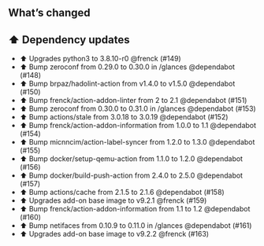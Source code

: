 ## What’s changed

## ⬆️ Dependency updates

- ⬆️ Upgrades python3 to 3.8.10-r0 @frenck (#149)
- ⬆️ Bump zeroconf from 0.29.0 to 0.30.0 in /glances @dependabot (#148)
- ⬆️ Bump brpaz/hadolint-action from v1.4.0 to v1.5.0 @dependabot (#150)
- ⬆️ Bump frenck/action-addon-linter from 2 to 2.1 @dependabot (#151)
- ⬆️ Bump zeroconf from 0.30.0 to 0.31.0 in /glances @dependabot (#153)
- ⬆️ Bump actions/stale from 3.0.18 to 3.0.19 @dependabot (#152)
- ⬆️ Bump frenck/action-addon-information from 1.0.0 to 1.1 @dependabot (#154)
- ⬆️ Bump micnncim/action-label-syncer from 1.2.0 to 1.3.0 @dependabot (#155)
- ⬆️ Bump docker/setup-qemu-action from 1.1.0 to 1.2.0 @dependabot (#156)
- ⬆️ Bump docker/build-push-action from 2.4.0 to 2.5.0 @dependabot (#157)
- ⬆️ Bump actions/cache from 2.1.5 to 2.1.6 @dependabot (#158)
- ⬆️ Upgrades add-on base image to v9.2.1 @frenck (#159)
- ⬆️ Bump frenck/action-addon-information from 1.1 to 1.2 @dependabot (#160)
- ⬆️ Bump netifaces from 0.10.9 to 0.11.0 in /glances @dependabot (#161)
- ⬆️ Upgrades add-on base image to v9.2.2 @frenck (#163)
